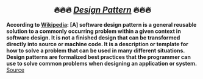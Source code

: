 <h2><center>🔥🔥🔥 <i><u>Design Pattern</u></i> 🔥🔥🔥</center></h2>
<strong>According to <a href="https://en.wikipedia.org/wiki/Software_design_pattern">Wikipedia</a>:
[A] software design pattern is a general reusable solution to a commonly occurring
problem within a given context in software design. It is not a finished design that can be
transformed directly into source or machine code. It is a description or template for how
to solve a problem that can be used in many different situations. Design patterns are
formalized best practices that the programmer can use to solve common problems
when designing an application or system.</strong>
<br>
<a href="https://sourcemaking.com/design_patterns"> Source</a>

